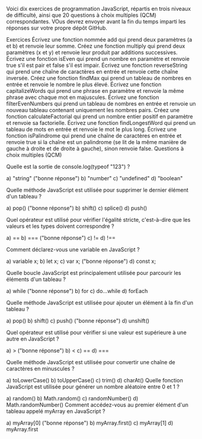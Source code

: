 Voici dix exercices de programmation JavaScript, répartis en trois niveaux de difficulté, ainsi que 20 questions à choix multiples (QCM) correspondantes. VOus devrez envoyer avant la fin du temps imparti les réponses sur votre propre dépôt GitHub.

Exercices
Écrivez une fonction nommée add qui prend deux paramètres (a et b) et renvoie leur somme.
Créez une fonction multiply qui prend deux paramètres (x et y) et renvoie leur produit par additions successives.
Écrivez une fonction isEven qui prend un nombre en paramètre et renvoie true s'il est pair et false s'il est impair.
Écrivez une fonction reverseString qui prend une chaîne de caractères en entrée et renvoie cette chaîne inversée.
Créez une fonction findMax qui prend un tableau de nombres en entrée et renvoie le nombre le plus élevé.
Écrivez une fonction capitalizeWords qui prend une phrase en paramètre et renvoie la même phrase avec chaque mot en majuscules.
Écrivez une fonction filterEvenNumbers qui prend un tableau de nombres en entrée et renvoie un nouveau tableau contenant uniquement les nombres pairs.
Créez une fonction calculateFactorial qui prend un nombre entier positif en paramètre et renvoie sa factorielle.
Écrivez une fonction findLongestWord qui prend un tableau de mots en entrée et renvoie le mot le plus long.
Écrivez une fonction isPalindrome qui prend une chaîne de caractères en entrée et renvoie true si la chaîne est un palindrome (se lit de la même manière de gauche à droite et de droite à gauche), sinon renvoie false.
Questions à choix multiples (QCM)

Quelle est la sortie de console.log(typeof "123") ?

a) "string" ("bonne réponse")
b) "number"
c) "undefined"
d) "boolean"

Quelle méthode JavaScript est utilisée pour supprimer le dernier élément d'un tableau ?

a) pop() ("bonne réponse")
b) shift()
c) splice()
d) push()

Quel opérateur est utilisé pour vérifier l'égalité stricte, c'est-à-dire que les valeurs et les types doivent correspondre ?

a) ==
b) === ("bonne réponse")
c) !=
d) !==

Comment déclarez-vous une variable en JavaScript ?

a) variable x;
b) let x;
c) var x; ("bonne réponse")
d) const x;

Quelle boucle JavaScript est principalement utilisée pour parcourir les éléments d'un tableau ?

a) while ("bonne réponse")
b) for
c) do...while
d) forEach

Quelle méthode JavaScript est utilisée pour ajouter un élément à la fin d'un tableau ?

a) pop()
b) shift()
c) push() ("bonne réponse")
d) unshift()

Quel opérateur est utilisé pour vérifier si une valeur est supérieure à une autre en JavaScript ?

a) > ("bonne réponse")
b) <
c) ==
d) ===

Quelle méthode JavaScript est utilisée pour convertir une chaîne de caractères en minuscules ?

a) toLowerCase()
b) toUpperCase()
c) trim()
d) charAt()
Quelle fonction JavaScript est utilisée pour générer un nombre aléatoire entre 0 et 1 ?

a) random()
b) Math.random()
c) randomNumber()
d) Math.randomNumber()
Comment accédez-vous au premier élément d'un tableau appelé myArray en JavaScript ?

a) myArray[0] ("bonne réponse")
b) myArray.first()
c) myArray[1]
d) myArray.first